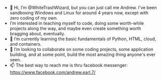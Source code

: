 - 👋 Hi, I’m @WhiteTrashWizard, but you can just call me Andrew. I've been sandboxing Windows and Linux for around 4 years now, except with zero coding of my own.
- I’m interested in teaching myself to code, doing some worth-while projects along the way, and maybe even create something worth bragging about, eventually.
- 🌱 I’m currently learning the basic fundamentals of Python, HTML, cloud, and containers.
- 💞️ I’m looking to collaborate on some coding projects, some application building, and at some point, build the most amazing thing anyone's ever seen.
- 📫 The best way to reach me is thru facebook messenger: https://www.facebook.com/andrew.earl.7/

<!---
WhiteTrashWizard/WhiteTrashWizard is a ✨ special ✨ repository because its `README.md` (this file) appears on your GitHub profile.
You can click the Preview link to take a look at your changes.
--->
